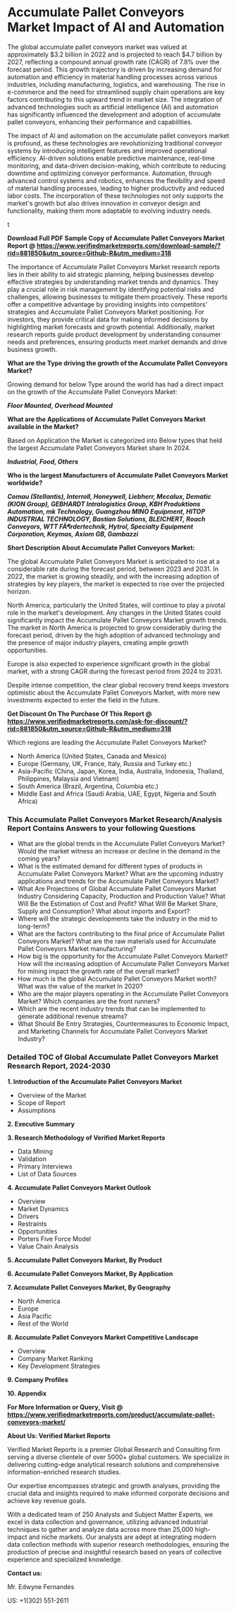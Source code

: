 <meta name="title" content="Global Accumulate Pallet Conveyors Market Impact of AI and Automation"><meta name="description" content="The global accumulate pallet conveyors market was valued at approximately $3.2 billion in 2022 and is projected to reach $4.7 billion by 2027, reflecting a compound an"><meta name="title" content="Accumulate Pallet Conveyors Market Size, Share, Scope, Trends, Growth, Opportunities, Analysis, Forecast"><h1>Accumulate Pallet Conveyors Market Impact of AI and Automation</h1><p>The global accumulate pallet conveyors market was valued at approximately $3.2 billion in 2022 and is projected to reach $4.7 billion by 2027, reflecting a compound annual growth rate (CAGR) of 7.8% over the forecast period. This growth trajectory is driven by increasing demand for automation and efficiency in material handling processes across various industries, including manufacturing, logistics, and warehousing. The rise in e-commerce and the need for streamlined supply chain operations are key factors contributing to this upward trend in market size. The integration of advanced technologies such as artificial intelligence (AI) and automation has significantly influenced the development and adoption of accumulate pallet conveyors, enhancing their performance and capabilities.</p><p>The impact of AI and automation on the accumulate pallet conveyors market is profound, as these technologies are revolutionizing traditional conveyor systems by introducing intelligent features and improved operational efficiency. AI-driven solutions enable predictive maintenance, real-time monitoring, and data-driven decision-making, which contribute to reducing downtime and optimizing conveyor performance. Automation, through advanced control systems and robotics, enhances the flexibility and speed of material handling processes, leading to higher productivity and reduced labor costs. The incorporation of these technologies not only supports the market's growth but also drives innovation in conveyor design and functionality, making them more adaptable to evolving industry needs.</p>t</p><p id="" class=""><strong>Download Full PDF Sample Copy of Accumulate Pallet Conveyors Market Report @ <a href="https://www.verifiedmarketreports.com/download-sample/?rid=881850&utm_source=Github-R&utm_medium=318" target="_blank">https://www.verifiedmarketreports.com/download-sample/?rid=881850&utm_source=Github-R&utm_medium=318</a></strong></p><p>The importance of&nbsp;Accumulate Pallet Conveyors Market research reports lies in their ability to aid strategic planning, helping businesses develop effective strategies by understanding market trends and dynamics. They play a crucial role in risk management by identifying potential risks and challenges, allowing businesses to mitigate them proactively. These reports offer a competitive advantage by providing insights into competitors' strategies and Accumulate Pallet Conveyors Market positioning. For investors, they provide critical data for making informed decisions by highlighting market forecasts and growth potential. Additionally, market research reports guide product development by understanding consumer needs and preferences, ensuring products meet market demands and drive business growth.</p><p><strong>What are the&nbsp;Type driving the growth of the Accumulate Pallet Conveyors Market?</strong></p><p id="" class="">Growing demand for below Type around the world has had a direct impact on the growth of the Accumulate Pallet Conveyors Market:</p><em><strong>Floor Mounted, Overhead Mounted</strong></em></p><strong>What are the&nbsp;Applications&nbsp;of Accumulate Pallet Conveyors Market available in the Market?</strong></p><p id="" class="">Based on Application the Market is categorized into Below types that held the largest Accumulate Pallet Conveyors Market share In 2024.</p><em><strong>Industrial, Food, Others</strong></em></p><strong>Who is the largest Manufacturers of Accumulate Pallet Conveyors Market worldwide?</strong></p><p><em><strong>Comau (Stellantis), Interroll, Honeywell, Liebherr, Mecalux, Dematic (KION Group), GEBHARDT Intralogistics Group, KBH Produktions Automation, mk Technology, Guangzhou MINO Equipment, HITOP INDUSTRIAL TECHNOLOGY, Bastian Solutions, BLEICHERT, Roach Conveyors, WTT FÃ¶rdertechnik, Hytrol, Specialty Equipment Corporation, Keymas, Axiom GB, Gambazzi</strong></em></p><p id="" class=""><strong>Short Description About Accumulate Pallet Conveyors Market:</strong></p><p>The global Accumulate Pallet Conveyors Market is anticipated to rise at a considerable rate during the forecast period, between 2023 and 2031. In 2022, the market is growing steadily, and with the increasing adoption of strategies by key players, the market is expected to rise over the projected horizon.</p><p>North America, particularly the United States, will continue to play a pivotal role in the market's development. Any changes in the United States could significantly impact the Accumulate Pallet Conveyors Market growth trends. The market in North America is projected to grow considerably during the forecast period, driven by the high adoption of advanced technology and the presence of major industry players, creating ample growth opportunities.</p><p>Europe is also expected to experience significant growth in the global market, with a strong CAGR during the forecast period from 2024 to 2031.</p><p>Despite intense competition, the clear global recovery trend keeps investors optimistic about the Accumulate Pallet Conveyors Market, with more new investments expected to enter the field in the future.</p><p id="" class=""><strong>Get Discount On The Purchase Of This Report @ <a href="https://www.verifiedmarketreports.com/ask-for-discount/?rid=881850&utm_source=Github-R&utm_medium=318" target="_blank">https://www.verifiedmarketreports.com/ask-for-discount/?rid=881850&utm_source=Github-R&utm_medium=318</a></strong></p>Which regions are leading the Accumulate Pallet Conveyors Market?</p><ul><li>North America (United States, Canada and Mexico)</li><li>Europe (Germany, UK, France, Italy, Russia and Turkey etc.)</li><li>Asia-Pacific (China, Japan, Korea, India, Australia, Indonesia, Thailand, Philippines, Malaysia and Vietnam)</li><li>South America (Brazil, Argentina, Columbia etc.)</li><li>Middle East and Africa (Saudi Arabia, UAE, Egypt, Nigeria and South Africa)</li></ul><h3 id="" class="">This Accumulate Pallet Conveyors Market Research/Analysis Report Contains Answers to your following Questions</h3><ul><li>What are the global trends in the Accumulate Pallet Conveyors Market? Would the market witness an increase or decline in the demand in the coming years?</li><li>What is the estimated demand for different types of products in Accumulate Pallet Conveyors Market? What are the upcoming industry applications and trends for the Accumulate Pallet Conveyors Market?</li><li>What Are Projections of Global Accumulate Pallet Conveyors Market Industry Considering Capacity, Production and Production Value? What Will Be the Estimation of Cost and Profit? What Will Be Market Share, Supply and Consumption? What about imports and Export?</li><li>Where will the strategic developments take the industry in the mid to long-term?</li><li>What are the factors contributing to the final price of Accumulate Pallet Conveyors Market? What are the raw materials used for Accumulate Pallet Conveyors Market manufacturing?</li><li>How big is the opportunity for the Accumulate Pallet Conveyors Market? How will the increasing adoption of Accumulate Pallet Conveyors Market for mining impact the growth rate of the overall market?</li><li>How much is the global Accumulate Pallet Conveyors Market worth? What was the value of the market In 2020?</li><li>Who are the major players operating in the Accumulate Pallet Conveyors Market? Which companies are the front runners?</li><li>Which are the recent industry trends that can be implemented to generate additional revenue streams?</li><li>What Should Be Entry Strategies, Countermeasures to Economic Impact, and Marketing Channels for Accumulate Pallet Conveyors Market Industry?</li></ul><h3 id="" class="">Detailed TOC of Global Accumulate Pallet Conveyors Market Research Report, 2024-2030</h3><p id="" class=""><strong>1. Introduction of the Accumulate Pallet Conveyors Market</strong></p><ul><li>Overview of the Market</li><li>Scope of Report</li><li>Assumptions</li></ul><p id="" class=""><strong>2. Executive Summary</strong></p><p id="" class=""><strong>3. Research Methodology of Verified Market Reports</strong></p><ul><li>Data Mining</li><li>Validation</li><li>Primary Interviews</li><li>List of Data Sources</li></ul><p id="" class=""><strong>4. Accumulate Pallet Conveyors Market Outlook</strong></p><ul><li>Overview</li><li>Market Dynamics</li><li>Drivers</li><li>Restraints</li><li>Opportunities</li><li>Porters Five Force Model</li><li>Value Chain Analysis</li></ul><p id="" class=""><strong>5. Accumulate Pallet Conveyors Market, By Product</strong></p><p id="" class=""><strong>6. Accumulate Pallet Conveyors Market, By Application</strong></p><p id="" class=""><strong>7. Accumulate Pallet Conveyors Market, By Geography</strong></p><ul><li>North America</li><li>Europe</li><li>Asia Pacific</li><li>Rest of the World</li></ul><p id="" class=""><strong>8. Accumulate Pallet Conveyors Market Competitive Landscape</strong></p><ul><li>Overview</li><li>Company Market Ranking</li><li>Key Development Strategies</li></ul><p id="" class=""><strong>9. Company Profiles</strong></p><p id="" class=""><strong>10. Appendix</strong></p><p id="" class=""><strong>For More Information or Query, Visit @ <a href="https://www.verifiedmarketreports.com/product/accumulate-pallet-conveyors-market/" target="_blank">https://www.verifiedmarketreports.com/product/accumulate-pallet-conveyors-market/</a></strong></p><p id="" class=""><strong>About Us: Verified Market Reports</strong></p><p id="" class="">Verified Market Reports is a premier Global Research and Consulting firm serving a diverse clientele of over 5000+ global customers. We specialize in delivering cutting-edge analytical research solutions and comprehensive information-enriched research studies.</p><p id="" class="">Our expertise encompasses strategic and growth analyses, providing the crucial data and insights required to make informed corporate decisions and achieve key revenue goals.</p><p id="" class="">With a dedicated team of 250 Analysts and Subject Matter Experts, we excel in data collection and governance, utilizing advanced industrial techniques to gather and analyze data across more than 25,000 high-impact and niche markets. Our analysts are adept at integrating modern data collection methods with superior research methodologies, ensuring the production of precise and insightful research based on years of collective experience and specialized knowledge.</p><p id="" class=""><strong>Contact us:</strong></p><p id="" class="">Mr. Edwyne Fernandes</p><p id="" class="">US: +1(302) 551-2611</p>